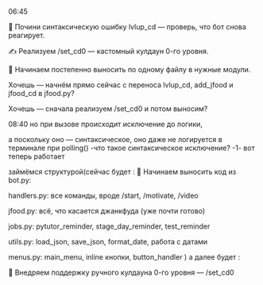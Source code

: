 06:45

🧼 Почини синтаксическую ошибку lvlup_cd — проверь, что бот снова реагирует.

✍️ Реализуем /set_cd0 — кастомный кулдаун 0-го уровня.

🧳 Начинаем постепенно выносить по одному файлу в нужные модули.

Хочешь — начнём прямо сейчас с переноса lvlup_cd, add_jfood и jfood_cd в jfood.py?

Хочешь — сначала реализуем /set_cd0 и потом выносим?

08:40
но при вызове происходит исключение до логики,

а поскольку оно — синтаксическое, оно даже не логируется в терминале при polling()
-что такое синтаксическое исключение?
-1- вот теперь работает

займёмся структурой(сейчас будет :
🧼 Начинаем выносить код из bot.py:

handlers.py: все команды, вроде /start, /motivate, /video

jfood.py: всё, что касается джанкфуда (уже почти готово)

jobs.py: pytutor_reminder, stage_day_reminder, test_reminder

utils.py: load_json, save_json, format_date, работа с датами

menus.py: main_menu, inline кнопки, button_handler
)
 а далее будет :

🧩 Внедряем поддержку ручного кулдауна 0-го уровня — /set_cd0
